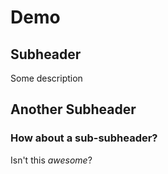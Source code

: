 # Demo
## Subheader
Some description
## Another Subheader

### How about a sub-subheader?
Isn't this *awesome*?
